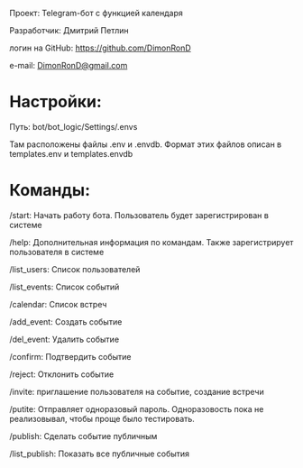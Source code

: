 Проект: Telegram-бот с функцией календаря

Разработчик: Дмитрий Петлин

логин на GitHub: https://github.com/DimonRonD

e-mail: DimonRonD@gmail.com

# Настройки:
Путь: bot/bot_logic/Settings/.envs

Там расположены файлы .env и .envdb. Формат этих файлов описан в templates.env и templates.envdb

# Команды:
/start: Начать работу бота. Пользователь будет зарегистрирован в системе

/help: Дополнительная информация по командам. Также зарегистрирует пользователя в системе

/list_users: Список пользователей

/list_events: Список событий

/calendar: Список встреч

/add_event: Создать событие

/del_event: Удалить событие

/confirm: Подтвердить событие

/reject: Отклонить событие

/invite: приглашение пользователя на событие, создание встречи

/putite: Отправляет одноразовый пароль. Одноразовость пока не реализовывал, чтобы проще было тестировать.

/publish: Сделать событие публичным

/list_publish: Показать все публичные события

